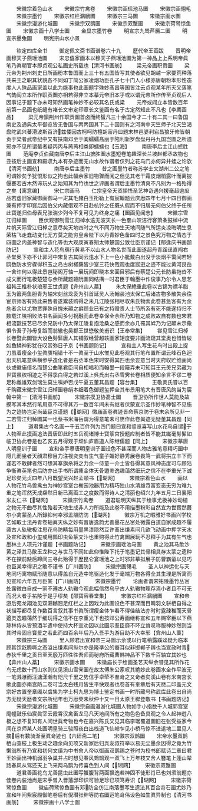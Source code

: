 <!-- { "loadSidebar": true } -->
　　宋徽宗着色山水
　　宋徽宗竹禽卷
　　宋徽宗画瑶池马圗
　　宋徽宗画翎毛
　　宋徽宗墨竹
　　宋徽宗红栏鸂鶒圗
　　宋徽宗三马圗
　　宋徽宗画水圗
　　宋徽宗漫游化城圗
　　宋徽宗双鹊圗
　　宋徽宗双蟹圗
　　宋徽宗荷鹭惊鱼圗
　　宋徽宗画十八学士圗
　　金显宗墨竹卷
　　明宣宗九鸶芦鴈二圗
　　明宣宗墨兔圗
　　明宪宗山水小景

　　钦定四库全书
　　御定佩文斋书画谱卷六十九
　　歴代帝王画跋
　　晋明帝画穆天子燕瑶池圗
　　宋忠僖家画本以穆天子燕瑶池圗为第一神品上上系明帝眞笔乃眞朝官本即贞观公私画史所载也【清河书画舫】
　　梁元帝画职贡圗
　　梁元帝为荆州刺史日所画粉本鲁国而上三十有五国皆写其使者欲见胡越一家要荒种落共来王之职其状貌各不同如丁简公家凌烟功臣孔子七十门人小様亦唐朝粉本形性态度人人殊品画家盖以此为能事也此圗题字殊妙髙昌等国皆注云贞观某年所灭又落笔气韵阎立本所作职贡圗亦相若得非立本摹元帝旧本乎或以谓元帝所作传至贞观后人因事记于题下亦未可知然画笔神妙不必较其名氏或梁
　　元帝或阎立本皆数百年前第一品画也纸缝有褚长文审定印章长文鉴画有名于古定然知此不凡也【李廌画品】
　　梁元帝鎭荆州作职贡圗首卤而终蜑凡三十余国今才二十有二其一曰鲁国南史及通典太平御览皆无鲁国与丙丙国其下二十国则有之河南中天竺师子北天竺渴盘陀武兴蕃滑波斯百济兹倭因古柯呵防檀胡宻丹曰题末林邑婆利宕昌狼牙修皆朝贡于梁者武帝纪中又有扶南邓至于阗蠕蠕髙丽于陁利新罗盘盘丹丹九国岂圗之所遗邪亦不见所谓蜑者疑丙丙与苪苪相类即蠕蠕也【玉海】
　　南唐李后主江山摭胜圗
　　范庵李贞伯藏南唐李后主江山摭胜圗水墨短卷笔趣深长兰坡赵都丞故物也丑按后主画宣和殿収九本有杂迹而无山水故作谱者仅列之花鸟门亦何异井蛙之论欤【清河书画舫】
　　南唐李后主墨竹
　　昔之画墨竹者称苏学士文湖州二公之笔可谓妙矣予犹恨形似之拘也此幅余家旧物骤而阅之但见其老干霜皮烟梢露叶而离披偃蹇若古木然谛玩乆之始知其为竹也世之评画者谓后主墨竹清爽不凡别为一格殆得之矣【寓意编】
　　宋仁宗画马
　　仁宗皇帝天资頴悟圣艺神竒遇兴援毫超逾庻品若虚旧家藏御画御马一疋其毛赭白玉衔勒上有宸翰题云庆厯四年七月十四日御画兼有押字印寳后因伯父内藏借观不日赴杭钤之任既乆假而不归居无何伯父终于任所此寳遂归伯母表兄张湍少列今不复可见为终身之痛【圗画见闻志】
　　宋徽宗雪江归棹圗
　　臣伏观御制雪江归棹水逺无波天长一色羣山皎洁行客萧条鼓棹中流片帆天际雪江归棹之意尽矣天地四时之气不同万物生天地间随气所运炎凉晦明生息荣枯飞走蠢动变化无方莫之能穷皇帝陛下以丹青妙色备四时之景色究万物之情态于四圗之内盖神智与造化等也大观庚寅春朔太师楚国公致仕臣京谨记【郁逢庆书画题防记】
　　宣和主人花鸟鴈行黄易不以山水人物名世而此圗遂超丹青蹊迳直闯右丞堂奥下亦不让郭河中宋复古其同云逺水下上一色小艇戴白出没于淡烟平霭间若轻鸥数防水穷骤得积玉之岛古树槎蘖皆少室三花快哉观也度宸逰之迹不能过黄河艮岳一舍许何以得此景岂秘阁万轴一展玩间即晓本来面目邪后有蔡楚公元长防虽拖沓不成文而行笔极楚楚与余所藏题聼阮圗同结搆一时君臣于翰墨中作俊事乃尔令人思艺祖韩王椎朴状琅邪王世贞题【弇州山人藁】
　　朱太保絶重此卷以古锦为褾羊脂玉为籖两鱼胆青为轴宋刻丝龙衮为引首延吴人汤翰装池太保亡后诸古物多散失余往宦京师客有持此来售者遂鬻装购得之未几江陵张相尽収朱氏物索此卷甚急客有为余危者余以尤物贾罪殊自愧米顚之癖顾业已有之持赠贵人士节所系有死不能遂持归不数载江陵相败法书名画闻多付祝融而此卷幸保全余所乃知物之成败故自有数也宋君相流翫技艺已尽余兄防中乃太保江陵复抱沧桑之感而余亦几罹其衅乃为记顚末示儆惧令吾子孙毋复蹈而翁辙也吴郡王世懋敬羙甫识【王奉常集】
　　甞见雪江归棹长卷暨此圗皆大设色髣髴唐人其铺叙经营超轶画家矩度要非画流窥其堂奥也惜皆破如鱼鳞神彩犹在叹赏弥日子京【书画题防记】
　　宣和主人写生花鸟时出殿上捉刀虽着痩金小玺眞赝相错十不一眞至于山水惟见此卷观其行笔布置所谓云峰石色迥出天机笔意纵横参乎造化者是右丞本色宋时安得其匹也余妄意当时天府収贮维画尚伙或徽庙借名而楚公曲笔君臣间自相唱和而翰墨一段簸弄未可知耳王元羙兄弟藏为世寳虽权相迹之不得季白得之若过溪上呉氏出右丞雪霁长卷相质便知余言不谬二卷足称雌雄双剑瑞生莫生嗔妒否戊午夏五董其昌题【容台集】
　　王敬羙氏甞以百千购藏宋徽宗雪江归棹圗卷绢本细着色御题玺押全其布景用笔大有晋唐风韵当为宸翰中第一【清河书画舫】
　　宋徽宗摸卫协髙士圗
　　晋卫协所作世人莫能及故摸写其本然行笔用意不可得其万一数百年间未有继者伏蒙宣示圣作妙笔神智不见施为之迹协岂足尚哉臣京谨题【瑚网】徽庙画卷眞迹皆命蔡京防于卷末余所见非一二若雪江归棹圗其一也蔡书米海岳谓为得意笔未可赝作此卷眞迹无疑董其昌题【同上】
　　道君集古今名画一千五百件列为四门题曰宣和睿览喜写山水花鸟自谓于人物至此摸画追法晋唐即此时五岳观诸博士寳箓宫授题应制者皆不能其纎毫髣髴如临卫协此卷是也乙亥五月得观于顽仙庐眉道人陈继儒题【同上】
　　宋徽宗摹唐人明皇训子圗
　　宣和帝手摹唐明皇训子圗设色不甚深而人物古雅笔意精巧圗中隠几而坐者天顔肃穆目力注视奕奕有生气童子媚好静秀展卷畏笃一武将拱立丰下而谨若不敢肆者然可想其搴旗杀将之力余一侍童一介士皆各得其意风神态度可与顾陆争衡眞英笔也后防亦出手书所谓痩金体天骨遒羙逸趣蔼然细玩之信不在李重光下诚足珍矣元贞四年八月既望吴兴赵孟頫书【瑚网】
　　宋徽宗着色山水
　　画以人物花竹鸟兽禽虫为神妙宫室台榭园池器用为精巧独山水清雄竒富变态无穷为难九重之笔浑然天成粲然日新已离画工之度数而得诗人之清丽也绍兴九年五月二日襄阳米友仁书【瑚网】
　　宋徽宗竹禽卷
　　道君聪明天纵其于绘事尤极神妙动植之物无不曲尽其性殆若天地生成非人力所能及此卷不用描墨粉彩自然宜为世寳然蕞尔小禽蒙圣人所録抑何幸邪孟頫防防【瑚网】
　　徽宗万机之暇雅好书画兴学校艺如取士法丹青卷轴眞天纵之妙有晋唐逸韵尤善墨花丛宻处微露白道自家成趣不履袭古人轨辙极注思花鸟防睛每用墨黒漆隠然豆许髙出缣素间几欲飞动画中押字天水及宣和政和小玺或用瓢印虫鱼篆文汴也重购得此竹禽圗展玩不忍释手为其有生气也墨林主人项元汴谨题【书画题防记】
　　宋徽宗画瑶池马圗
　　黄之池其马歕沙黄之泽其马歕玉龙种之与世马不同如此仰惟陛下托于笔墨记其骨相具存太蒙之遗种不在探前趹后蹄间三寻此殆得于歴昆仑宴瑶池之上时邪非摹拟展子防曹霸軰以见巧也臣某幸得识之敢不谨书【广川画防】
　　宋徽宗画翎毛
　　圣人以神运化与天地同巧寓物赋形随意以得盖自元造中笔驱造化发于毫端万物各得全其生理是所寓而见宣和六年五月臣某【广川画防】
　　宋徽宗墨竹
　　论画者谓宋祐陵墨竹丛宻处露微白自成一家不遵古人轨辙今观此幅信然乌乎古人轨辙物理存焉小者且不可无而况大者乎祐陵于是乎缪矣【邵寳容春堂集】
　　宋徽宗红栏鸂鶒圗
　　宣和帝游后苑龙翔池见双鸂鶒翘足红栏之上因戏为此圗设色不甚深而目睛羽文骈栖自得之状描写都尽复作数百言叙其事书眞所谓痩金体乍看不得佳结法亦时时露疎稚而天骨遒羙逸趣蔼然于细玩得之信不在李重光下也按邓公寿画继称宣和五年赐宰臣以下燕琼林侍从皆预酒半遣中使持大杯宣劝因以此圗示羣臣靡不环立耸叹称服神妙然则当其时帝固自寳爱之若此而四百余年后乃入吾手为游目助不大幸邪【弇州山人藁】
　　宋徽宗三马圗
　　里人顾君出宣和帝三马圗示余或以行笔稍露蹊迳疑为临本顾其饮龁腾嘶之态溢出缣素间纵尔亦是隆凖公的裔耳似非邯郸子舆也当宣政时青赤狄千里之贡日至天廏万匹徃徃吾师而秘府所藏曹韩神品不下数千百轴宜其妙也【弇州山人藁】
　　宋徽宗画水圗
　　宋徽庙长于绘画圣艺天纵余甞见其所作花鸟无虑数十而山水则仅见溪山雪霁圗在故太傅朱公家叹其絶妙此卷画水全作平波无一笔溅瀑而汪溏漾瀚有咫尺千里之势信乎卓荦不羣竒之又竒者矣溪山卷有米南宫长歌此圗亦南宫防二卷可当太白残月皆生平快观者也卷首有奎章后有天厯二印盖元文宗好古置奎章阁以虞集为学士柯九思为博士鉴定书画一时所藏号称武库此卷出自尚方无疑天厯者文宗所纪年也万厯癸未秋仲十又一日太原王穉登敬书【书画题防记】
　　宋徽宗漫游化城圗
　　宋徽宗自画漫游化城圗人物如手小指数千人城郭宫室麾幢鼓乐仙賔眞宰云霞霄汉禽畜龙马凡天地间所有之物色色备具观之令人起神逰八极之想不复知有人间世眞竒物也今在嘉兴陈氏又见其临李琚蜀道圗旧在张受益家今闻在京师某人处画明皇骑三骏照夜白出栈道飞仙岭乍见小桥马惊不进逺地二里见人摘后有数骑渐至眞竒迹也【六研斋二笔】
　　宋徽宗双鹊圗
　　宋帝水墨双鹊栖山查枝上极生动之趣余向见项又新家后归呉友叔符举以易无尘墨余因得之竟为竹懒翁所有乃宣和初何文缜为中书舍人帝以御画双鹊赐之苍时为校书郎赋诗二章曰君王妙画出神机弱羽争巢并占时想见春风鳷鹊观一双飞上万年枝又舍人簪笔上蓬山辇路春风从驾还天上飞来两乌鹊为传喜色到人间【瑚网】
　　宋徽宗双蟹圗
　　道君善画花鸟尤善昆虫此圗写蟹腹背两面飘逸若神固不徒形肖已也刘须翁题亦佳卷内装池尚是宋手曽入晋藩邸印识可验足珍已项笃寿识【瑚网】
　　宋徽宗荷鹭惊鱼圗
　　徽庙荷鹭惊鱼圗有邓防全仿江南落墨写生遗法其百合竒石圗尤妙乃宣和年间紫宸殿御笔卷后有倪瓉张绅等防右圗运笔竒伟设色如生眞异制也【清河书画舫】
　　宋徽宗画十八学士圗
